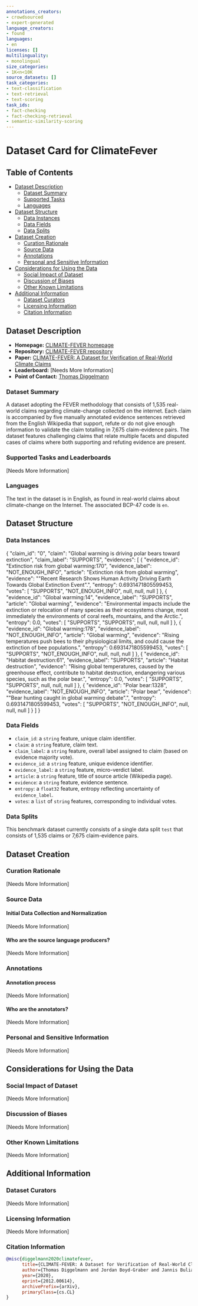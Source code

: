 ```yaml
---
annotations_creators:
- crowdsourced
- expert-generated
language_creators:
- found
languages:
- en
licenses: []
multilinguality:
- monolingual
size_categories:
- 1K<n<10K
source_datasets: []
task_categories:
- text-classification
- text-retrieval
- text-scoring
task_ids:
- fact-checking
- fact-checking-retrieval
- semantic-similarity-scoring
---
```


# Dataset Card for ClimateFever

## Table of Contents
- [Dataset Description](#dataset-description)
  - [Dataset Summary](#dataset-summary)
  - [Supported Tasks](#supported-tasks-and-leaderboards)
  - [Languages](#languages)
- [Dataset Structure](#dataset-structure)
  - [Data Instances](#data-instances)
  - [Data Fields](#data-instances)
  - [Data Splits](#data-instances)
- [Dataset Creation](#dataset-creation)
  - [Curation Rationale](#curation-rationale)
  - [Source Data](#source-data)
  - [Annotations](#annotations)
  - [Personal and Sensitive Information](#personal-and-sensitive-information)
- [Considerations for Using the Data](#considerations-for-using-the-data)
  - [Social Impact of Dataset](#social-impact-of-dataset)
  - [Discussion of Biases](#discussion-of-biases)
  - [Other Known Limitations](#other-known-limitations)
- [Additional Information](#additional-information)
  - [Dataset Curators](#dataset-curators)
  - [Licensing Information](#licensing-information)
  - [Citation Information](#citation-information)

## Dataset Description

- **Homepage:** [CLIMATE-FEVER homepage](http://climatefever.ai)
- **Repository:** [CLIMATE-FEVER repository](https://github.com/tdiggelm/climate-fever-dataset)
- **Paper:** [CLIMATE-FEVER: A Dataset for Verification of Real-World Climate Claims](https://arxiv.org/abs/2012.00614)
- **Leaderboard:** [Needs More Information]
- **Point of Contact:** [Thomas Diggelmann](mailto:thomasdi@student.ethz.ch)

### Dataset Summary

A dataset adopting the FEVER methodology that consists of 1,535 real-world claims regarding climate-change collected on the internet. Each claim is accompanied by five manually annotated evidence sentences retrieved from the English Wikipedia that support, refute or do not give enough information to validate the claim totalling in 7,675 claim-evidence pairs. The dataset features challenging claims that relate multiple facets and disputed cases of claims where both supporting and refuting evidence are present.

### Supported Tasks and Leaderboards

[Needs More Information]

### Languages

The text in the dataset is in English, as found in real-world claims about climate-change on the Internet. The associated BCP-47 code is `en`.

## Dataset Structure

### Data Instances

{
  "claim_id": "0",
  "claim": "Global warming is driving polar bears toward extinction",
  "claim_label": "SUPPORTS",
  "evidences": [
    {
     "evidence_id": "Extinction risk from global warming:170",
     "evidence_label": "NOT_ENOUGH_INFO",
     "article": "Extinction risk from global warming",
     "evidence": "\"Recent Research Shows Human Activity Driving Earth Towards Global Extinction Event\".",
     "entropy": 0.6931471805599453,
     "votes": [
      "SUPPORTS",
      "NOT_ENOUGH_INFO",
      null,
      null,
      null
     ]
    },
    {
     "evidence_id": "Global warming:14",
     "evidence_label": "SUPPORTS",
     "article": "Global warming",
     "evidence": "Environmental impacts include the extinction or relocation of many species as their ecosystems change, most immediately the environments of coral reefs, mountains, and the Arctic.",
     "entropy": 0.0,
     "votes": [
      "SUPPORTS",
      "SUPPORTS",
      null,
      null,
      null
     ]
    },
    {
     "evidence_id": "Global warming:178",
     "evidence_label": "NOT_ENOUGH_INFO",
     "article": "Global warming",
     "evidence": "Rising temperatures push bees to their physiological limits, and could cause the extinction of bee populations.",
     "entropy": 0.6931471805599453,
     "votes": [
      "SUPPORTS",
      "NOT_ENOUGH_INFO",
      null,
      null,
      null
     ]
    },
    {
     "evidence_id": "Habitat destruction:61",
     "evidence_label": "SUPPORTS",
     "article": "Habitat destruction",
     "evidence": "Rising global temperatures, caused by the greenhouse effect, contribute to habitat destruction, endangering various species, such as the polar bear.",
     "entropy": 0.0,
     "votes": [
      "SUPPORTS",
      "SUPPORTS",
      null,
      null,
      null
     ]
    },
    {
     "evidence_id": "Polar bear:1328",
     "evidence_label": "NOT_ENOUGH_INFO",
     "article": "Polar bear",
     "evidence": "\"Bear hunting caught in global warming debate\".",
     "entropy": 0.6931471805599453,
     "votes": [
      "SUPPORTS",
      "NOT_ENOUGH_INFO",
      null,
      null,
      null
     ]
    }
  ]
}

### Data Fields

- `claim_id`: a `string` feature, unique claim identifier.
- `claim`: a `string` feature, claim text.
- `claim_label`: a `string` feature, overall label assigned to claim (based on evidence majority vote).
- `evidence_id`: a `string` feature,  unique evidence identifier.
- `evidence_label`: a `string` feature, micro-verdict label.
- `article`: a `string` feature, title of source article (Wikipedia page).
- `evidence`: a `string` feature, evidence sentence.
- `entropy`: a `float32` feature, entropy reflecting uncertainty of `evidence_label`.
- `votes`: a `list` of `string` features, corresponding to individual votes.

### Data Splits

This benchmark dataset currently consists of a single data split `test` that consists of 1,535 claims or 7,675 claim-evidence pairs.

## Dataset Creation

### Curation Rationale

[Needs More Information]

### Source Data

#### Initial Data Collection and Normalization

[Needs More Information]

#### Who are the source language producers?

[Needs More Information]

### Annotations

#### Annotation process

[Needs More Information]

#### Who are the annotators?

[Needs More Information]

### Personal and Sensitive Information

[Needs More Information]

## Considerations for Using the Data

### Social Impact of Dataset

[Needs More Information]

### Discussion of Biases

[Needs More Information]

### Other Known Limitations

[Needs More Information]

## Additional Information

### Dataset Curators

[Needs More Information]

### Licensing Information

[Needs More Information]

### Citation Information

```bibtex
@misc{diggelmann2020climatefever,
      title={CLIMATE-FEVER: A Dataset for Verification of Real-World Climate Claims},
      author={Thomas Diggelmann and Jordan Boyd-Graber and Jannis Bulian and Massimiliano Ciaramita and Markus Leippold},
      year={2020},
      eprint={2012.00614},
      archivePrefix={arXiv},
      primaryClass={cs.CL}
}
```
